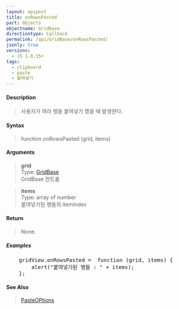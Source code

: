 ```yaml
---
layout: apipost
title: onRowsPasted
part: Objects
objectname: GridBase
directiontype: Callback
permalink: /api/GridBase/onRowsPasted/
jsonly: true
versions:
  - JS 1.0.15+
tags:
  - clipboard
  - paste
  - 붙여넣기
---
```



#### Description

> 사용자가 여러 행을 붙여넣기 했을 때 발생한다.  

#### Syntax

> function onRowsPasted (grid, items)  

#### Arguments

> **grid**  
> Type: [GridBase](/api/GridBase/)  
> GridBase 컨트롤  

> **items**  
> Type: array of number  
> 붙여넣기된 행들의 itemIndex  

#### Return

> None.  

##### Examples 

<pre class="prettyprint">
    gridView.onRowsPasted =  function (grid, items) {
        alert("붙여넣기된 행들 : " + items);
    };
</pre>

#### See Also
> [PasteOPtions](/api/types/PasteOptions)